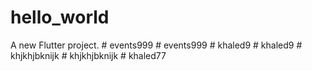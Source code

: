 # hello_world

A new Flutter project.
#   e v e n t s 9 9 9  
 #   e v e n t s 9 9 9  
 #   k h a l e d 9  
 #   k h a l e d 9  
 #   k h j k h j b k n i j k  
 #   k h j k h j b k n i j k  
 #   k h a l e d 7 7  
 
